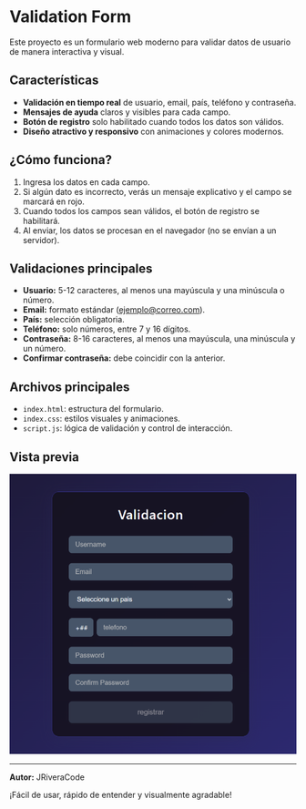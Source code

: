# Validation Form

Este proyecto es un formulario web moderno para validar datos de usuario de manera interactiva y visual.

## Características
- **Validación en tiempo real** de usuario, email, país, teléfono y contraseña.
- **Mensajes de ayuda** claros y visibles para cada campo.
- **Botón de registro** solo habilitado cuando todos los datos son válidos.
- **Diseño atractivo y responsivo** con animaciones y colores modernos.

## ¿Cómo funciona?
1. Ingresa los datos en cada campo.
2. Si algún dato es incorrecto, verás un mensaje explicativo y el campo se marcará en rojo.
3. Cuando todos los campos sean válidos, el botón de registro se habilitará.
4. Al enviar, los datos se procesan en el navegador (no se envían a un servidor).

## Validaciones principales
- **Usuario:** 5-12 caracteres, al menos una mayúscula y una minúscula o número.
- **Email:** formato estándar (ejemplo@correo.com).
- **País:** selección obligatoria.
- **Teléfono:** solo números, entre 7 y 16 dígitos.
- **Contraseña:** 8-16 caracteres, al menos una mayúscula, una minúscula y un número.
- **Confirmar contraseña:** debe coincidir con la anterior.

## Archivos principales
- `index.html`: estructura del formulario.
- `index.css`: estilos visuales y animaciones.
- `script.js`: lógica de validación y control de interacción.

## Vista previa
![Preview](img-previa.png)

---

**Autor:** JRiveraCode

¡Fácil de usar, rápido de entender y visualmente agradable!
